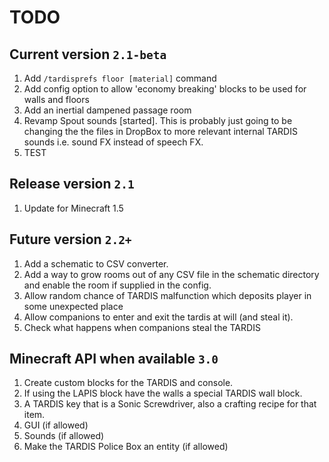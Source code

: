 # TODO
## Current version `2.1-beta`
1. Add `/tardisprefs floor [material]` command
2. Add config option to allow 'economy breaking' blocks to be used for walls and floors
3. Add an inertial dampened passage room
4. Revamp Spout sounds [started]. This is probably just going to be changing the the files in DropBox to more relevant internal TARDIS sounds i.e. sound FX instead of speech FX.
5. TEST

## Release version `2.1`
1. Update for Minecraft 1.5

## Future version `2.2+`
1. Add a schematic to CSV converter.
2. Add a way to grow rooms out of any CSV file in the schematic directory and enable the room if supplied in the config.
3. Allow random chance of TARDIS malfunction which deposits player in some unexpected place
4. Allow companions to enter and exit the tardis at will (and steal it).
5. Check what happens when companions steal the TARDIS

## Minecraft API when available `3.0`
1. Create custom blocks for the TARDIS and console.
2. If using the LAPIS block have the walls a special TARDIS wall block.
3. A TARDIS key that is a Sonic Screwdriver, also a crafting recipe for that item.
4. GUI (if allowed)
5. Sounds (if allowed)
6. Make the TARDIS Police Box an entity (if allowed)
